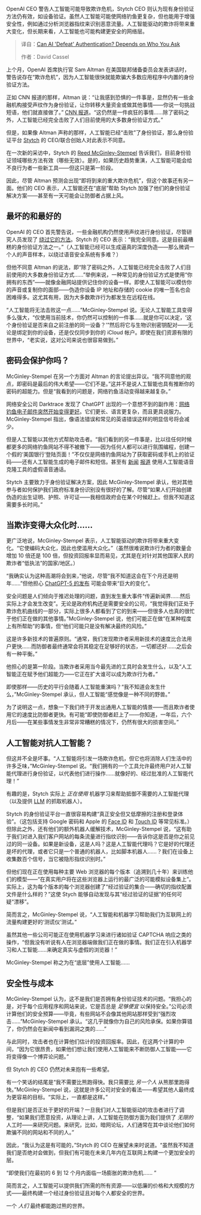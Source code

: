 
<!--
title: AI能否“攻破”身份验证？
cover: https://cdn.thenewstack.io/media/2025/08/7505d033-stytch-ceo-reed-mcginley-stempel-interviewed-august-4-2025-screenshot-1024x676-1.png
summary: OpenAI CEO 警告人工智能可能导致欺诈危机，Stytch CEO 则认为现有身份验证方法仍有效，如设备验证。虽然人工智能可能使网络钓鱼更复杂，但也能用于增强安全性，例如通过分析浏览器指纹来识别恶意流量。人工智能驱动的欺诈将带来重大变化，但长期来看，人工智能也可能构建更安全的网络层。
-->

OpenAI CEO 警告人工智能可能导致欺诈危机，Stytch CEO 则认为现有身份验证方法仍有效，如设备验证。虽然人工智能可能使网络钓鱼更复杂，但也能用于增强安全性，例如通过分析浏览器指纹来识别恶意流量。人工智能驱动的欺诈将带来重大变化，但长期来看，人工智能也可能构建更安全的网络层。

> 译自：[Can AI 'Defeat' Authentication? Depends on Who You Ask](https://thenewstack.io/can-ai-defeat-authentication-depends-on-who-you-ask/)
> 
> 作者：David Cassel

上个月，OpenAI 首席执行官 Sam Altman 在美国联邦储备委员会发表讲话时，警告说存在“欺诈危机”，因为人工智能很快就能欺骗大多数应用程序中内置的身份验证方法。

正如 CNN 报道的那样，Altman 说：“让我感到恐惧的一件事是，显然仍有一些金融机构接受声纹作为身份验证，让你转移大量资金或做其他事情——你说一句挑战短语，他们就直接做了。” [CNN 报道](https://edition.cnn.com/2025/07/22/tech/openai-sam-altman-fraud-crisis)。“这仍然是一件疯狂的事情……除了密码之外，人工智能已经完全击败了人们目前使用的大多数身份验证方式。”

但是，如果像 Altman 声称的那样，人工智能已经“击败”了身份验证，那么身份验证平台 [Stytch](https://stytch.com/) 的 CEO/联合创始人对此表示不同意。

在一次新的采访中，Stytch 的 [Reed McGinley-Stempel](https://www.linkedin.com/in/reed-mcginley-stempel-17362245/) 告诉我们，目前身份验证领域哪些方法有效（哪些无效）。是的，如果历史趋势重演，人工智能可能会给不良行为者一些新工具——但这只是第一阶段。

因此，尽管 Altman 预测会出现“即将到来的重大欺诈危机”，但这个故事还有另一面。他们的 CEO 表示，人工智能还在“底层”帮助 Stytch 加强了他们的身份验证解决方案——甚至有一天可能会让防御者占据上风。

## 最坏的和最好的

OpenAI 的 CEO 首先警告说，一些金融机构仍然使用声纹进行身份验证，尽管研究人员发现了 [绕过它的方法](https://uwaterloo.ca/news/media/how-secure-are-voice-authentication-systems-really)。Stytch 的 CEO 表示：“我完全同意。这是目前最糟糕的身份验证方法之一。”（人工智能已经可以生成逼真的深度伪造——那么微调一个人的声音样本，以绕过语音安全系统有多难？）

但他不同意 Altman 的说法，即“除了密码之外，人工智能已经完全击败了人们目前使用的大多数身份验证方式……”举例来说，一种常见的身份验证方式是使用“你拥有的东西”——就像金融网站提供记住你的设备一样。即使人工智能可以模仿你的声音或复制你的面部——伪造你设备 IP 地址和存储的 cookie 的唯一签名也会困难得多。这尤其有用，因为大多数欺诈行为都发生在远程在线。

“人工智能将无法击败这一点……”McGinley-Stempel 说。无论人工智能工具变得多么强大，“仅使用当前技术，你仍然可以控制的一件事……就是你可以决定，‘这个身份验证是否来自之前注册的同一设备？’”然后将它与生物识别密钥配对——无论是绑定到你的设备，还是仅仅同步到你的 iCloud 帐户。即使在我们资源有限的世界中，“老实说，这对公司来说也很容易做到。”

## 密码会保护你吗？

McGinley-Stempel 在另一个方面对 Altman 的言论提出异议。“我不同意他的观点，即密码是最后的伟大希望——它们不是。”这并不是说人工智能也具有推断你的密码的超能力。但是“我看到的问题是，网络钓鱼活动变得越来越复杂。”

网络安全公司 Darktrace 发现了 ChatGPT 出现的一个意想不到的副作用：[网络钓鱼电子邮件突然开始变得更好](https://www.darktrace.com/blog/email-attack-trends-how-phishing-attacks-are-becoming-more-sophisticated-and-harder-to-identify)。它们更长、语言更复杂，而且更具说服力。McGinley-Stempel 指出，像语法错误和常见的英语错误这样的明显信号将会减少。

但是人工智能以其他方式帮助攻击者。“我们看到的另一件事是，比以往任何时候都更多的网络钓鱼网站不得不被撤下——因为任何人都可以进行氛围编程，创建一个假的‘美国银行’登陆页面！”不仅仅是网络钓鱼网站为了获取密码或手机上的验证码——还有人工智能生成的电子邮件和短信。甚至有 [新闻](https://www.azfamily.com/2023/04/10/ive-got-your-daughter-scottsdale-mom-warns-close-encounter-with-ai-voice-cloning-scam/) [报道](https://www.cbsnews.com/news/elder-scams-family-safe-word/) 使用人工智能语音克隆工具的虚假语音通话。

Stytch 主要致力于身份验证解决方案，因此 McGinley-Stempel 承认，他对其他参与者如何保护我们政府标准身份识别没有很好的了解。尽管“如果人们开始创建伪造的出生证明、护照、许可证——我相信政府会在某个时候赶上。但我不知道这需要多长时间。”

## 当欺诈变得大众化时……

更广泛地说，McGinley-Stempel 表示，人工智能驱动的欺诈将带来重大变化。“它使编码大众化，因此也使滥用大众化。”（虽然很难说欺诈行为者的数量会增加 10 倍还是 100 倍，但投资回报率显而易见，尤其是在对针对其他国家人民的欺诈者“低执法”的国家/地区。）

“我确实认为这种高潮将会到来，”他说，尽管“我不知道这会在下个月还是明年……”但他担心 [ChatGPT-5 的发布](https://www.cnbc.com/2025/08/07/openai-launches-gpt-5-model-for-all-chatgpt-users.html) 可能会带来“巨大的变化”。

安全问题是人们倾向于推迟处理的问题，直到发生重大事件“传遍新闻界……然后实际上才会发生改变”。无论是政府机构还是需要安全的公司，“我觉得我们正处于欺诈危机曲线的一部分，实际上很多人都看到了它的到来——但很多人也真的很忙于他们正在做的其他事情。”McGinley-Stempel 说，他们可能正在做“在某种程度上有所帮助”的事情，但“他们可能只是没有解决最终的风险。”

这是许多新技术的普遍原则。“通常，我们发现欺诈者采用新技术的速度比合法用户更快……而防御者最终通常会将其稳定在足够好的状态，一切都还好……之后会有一种平衡。”

他担心的是第一阶段。当欺诈者采用当今最先进的工具时会发生什么，以及“人工智能正在赋予他们超能力——它正在扩大谁可以成为欺诈行为者。”

即使那样——历史的平行会随着人工智能重演吗？“我不知道会发生什么，”McGinley-Stempel 承认，但人工智能“感觉像是一种不同的野兽。”

为了说明这一点，想象一下我们终于开发出通用人工智能的情景——而且欺诈者使用它的速度比防御者更快。有可能“即使防御者赶上了——你知道，一年后，六个月后——在某些事情发生非常非常糟糕的情况下，仍然有很大的损害空间。”

## 人工智能对抗人工智能？

但这并不全是坏事。“人工智能将引发一场欺诈危机，但它也将消除人们生活中的许多乏味，”McGinley-Stempel 说。“我们拥有的一个工具允许最终用户对人工智能代理进行身份验证，以代表他们进行操作……就像好的、经过批准的人工智能代理！”

有趣的是，Stytch 实际上 *正在使用* 机器学习来帮助抵御不需要的人工智能代理（以及提供 [LLM](https://thenewstack.io/learn-to-love-the-command-line-interface-with-agentic-llms/) 的抓取机器人）。

Stytch 的身份验证平台一直很容易构建“真正安全但又低摩擦的注册和登录体验”。（这包括支持 Google 密码和 Apple 的 [Face ID](https://en.wikipedia.org/wiki/Face_ID) 和 [Touch ID](https://en.wikipedia.org/wiki/Touch_ID) 等常见标准。）但除此之外，还有他们的额外机器人缓解技术，McGinley-Stempel 说，“这有助于我们对进入我们客户网站的每条流量进行指纹识别——告诉你这是否是你之前见过的同一设备。如果是新设备，这是人吗？这是人工智能代理吗？它是好的代理还是坏的代理，或者它只是一个普通的机器人，比如脚本机器人……？我们在设备上收集数百个信号，当它被隐形指纹识别时。”

但他们现在正在使用每种主要 Web 浏览器的每个版本（追溯到几十年）来训练他们的模型——“在真实用户将在这些浏览器上运行的最广泛的可能模拟设备集上”。实际上，这为每个版本的每个浏览器创建了“经过验证的集合——确切的指纹配置文件是什么样的？”这使 Stych 能够自动发现与其“经过验证的证据”的任何可疑“漂移”。

简而言之，McGinley-Stempel 说，“人工智能和机器学习帮助我们为互联网上的流量构建更好的‘测谎仪’测试。”

虽然其他一些公司可能正在使用机器学习来进行诸如验证 CAPTCHA 响应之类的操作，“但我没有听说有人在浏览器端做我们正在做的事情。我们正在引入机器学习和人工智能……来确定真实与虚假的浏览器！”

McGinley-Stempel 称之为在“底层”使用人工智能……

## 安全性与成本

McGinley-Stempel 认为，这不是我们是否拥有身份验证技术的问题。“我担心的是，对于每个应用程序和网站来说，它是否总是 *足够便宜* 以保持安全。”公司必须计算他们的安全预算——毕竟，有些网站不会像其他网站那样受到“强烈攻击……”McGinley-Stempel 承认。“这几乎就像你为自己的风险承保。如果你算错了，你仍然会在新闻中看到漏洞之类的……”

与此同时，攻击者也在计算他们估计的投资回报率。因此，在这两个计算的中间，“因为它很昂贵，如果他们想让我们使用人工智能来不断防御人工智能——它将变得像一个博弈论问题。”

但 Stytch 的 CEO 仍然对未来抱有一些希望。

有一个笑话的结尾是“我不需要比熊跑得快。我只需要比 *另一个人* 从熊那里跑得快。”McGinley-Stempel 说，这就是许多公司对安全的看法——希望其他人最终成为更容易的目标。“实际上，一直都是这样。”

但是我们是否正处于更好的开端？一旦我们对人工智能驱动的攻击者进行了调整，“如果我们愿意投资，从理论上讲，人工智能在防御方面为我们提供了 *无限的* 人工时——来研究问题。来研究，比如，暗网论坛，人们通常在其中谈论他们如何欺骗不同的网站和不同的人。”

因此，“我认为这是有可能的，”Stytch 的 CEO 在展望未来时说道。“虽然我不知道我们是否绝对会做到，但我们有可能在未来几年内在互联网上构建一个更加安全的层。

“即使我们在最初的 6 到 12 个月内面临一场膨胀的欺诈危机…… ”

简而言之，人工智能可以提供我们所需的所有资源——以低廉的价格和大规模的方式——最终构建一个经过身份验证且对每个人都安全的世界。

一个 *人们* 最终都能跑过熊的世界。